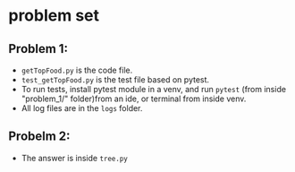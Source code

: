# problem set

## Problem 1:
* `getTopFood.py` is the code file.
* `test_getTopFood.py` is the test file based on pytest.
* To run tests, install pytest module in a venv, and run `pytest` (from inside "problem_1/" folder)from an ide, or terminal from inside venv.
* All log files are in the `logs` folder.

## Probelm 2:
* The answer is inside `tree.py`